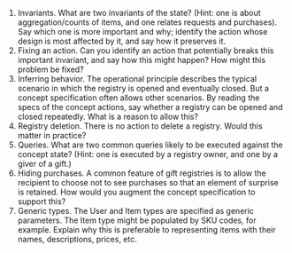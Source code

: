 1. Invariants. What are two invariants of the state? (Hint: one is about aggregation/counts of items, and one relates requests and purchases). Say which one is more important and why; identify the action whose design is most affected by it, and say how it preserves it.
2. Fixing an action. Can you identify an action that potentially breaks this important invariant, and say how this might happen? How might this problem be fixed?
3. Inferring behavior. The operational principle describes the typical scenario in which the registry is opened and eventually closed. But a concept specification often allows other scenarios. By reading the specs of the concept actions, say whether a registry can be opened and closed repeatedly. What is a reason to allow this?
4. Registry deletion. There is no action to delete a registry. Would this matter in practice?
5. Queries. What are two common queries likely to be executed against the concept state? (Hint: one is executed by a registry owner, and one by a giver of a gift.)
6. Hiding purchases. A common feature of gift registries is to allow the recipient to choose not to see purchases so that an element of surprise is retained. How would you augment the concept specification to support this?
7. Generic types. The User and Item types are specified as generic parameters. The Item type might be populated by SKU codes, for example. Explain why this is preferable to representing items with their names, descriptions, prices, etc.
